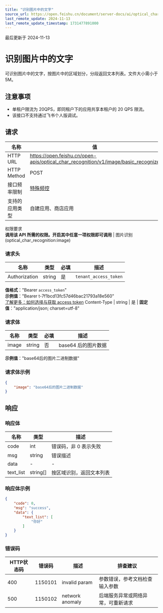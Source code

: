 ```yaml
---
title: "识别图片中的文字"
source_url: https://open.feishu.cn/document/server-docs/ai/optical_char_recognition-v1/basic_recognize
last_remote_update: 2024-11-13
last_remote_update_timestamp: 1731477891000
---
```

最后更新于 2024-11-13

# 识别图片中的文字

可识别图片中的文字，按图片中的区域划分，分段返回文本列表。文件大小需小于5M。

## 注意事项

- 单租户限流为 20QPS，即同租户下的应用共享本租户的 20 QPS 限流。
- 该接口不支持通过飞书个人版调试。

## 请求
名称 | 值
---|---
HTTP URL | https://open.feishu.cn/open-apis/optical_char_recognition/v1/image/basic_recognize
HTTP Method | POST
接口频率限制 | [特殊频控](https://open.feishu.cn/document/ukTMukTMukTM/uUzN04SN3QjL1cDN)
支持的应用类型 | 自建应用、商店应用
权限要求  
            **调用该 API 所需的权限。开启其中任意一项权限即可调用** | 图片识别(optical_char_recognition:image)

### 请求头

名称 | 类型 | 必填 | 描述
--- | --- | --- | ---
Authorization | string | 是 | `tenant_access_token`  
**值格式**："Bearer `access_token`"  
**示例值**："Bearer t-7f1bcd13fc57d46bac21793a18e560"  
[了解更多：如何选择与获取 access token](https://open.feishu.cn/document/uAjLw4CM/ugTN1YjL4UTN24CO1UjN/trouble-shooting/how-to-choose-which-type-of-token-to-use)
Content-Type | string | 是 | **固定值**："application/json; charset=utf-8"

### 请求体

名称 | 类型 | 必填 | 描述
--- | --- | --- | ---
image | string | 否 | base64 后的图片数据  
**示例值**："base64后的图片二进制数据"

### 请求体示例
```json
{
    "image": "base64后的图片二进制数据"
}
```

## 响应

### 响应体

名称 | 类型 | 描述
--- | --- | ---
code | int | 错误码，非 0 表示失败
msg | string | 错误描述
data | \- | \-
text_list | string\[\] | 按区域识别，返回文本列表

### 响应体示例
```json
{
    "code": 0,
    "msg": "success",
    "data": {
        "text_list": [
            "你好"
        ]
    }
}
```

### 错误码

HTTP状态码 | 错误码 | 描述 | 排查建议
--- | --- | --- | ---
400 | 1150101 | invalid param | 参数错误，参考文档检查输入参数
500 | 1150102 | network anomaly | 后端服务异常或网络异常，可重新请求
